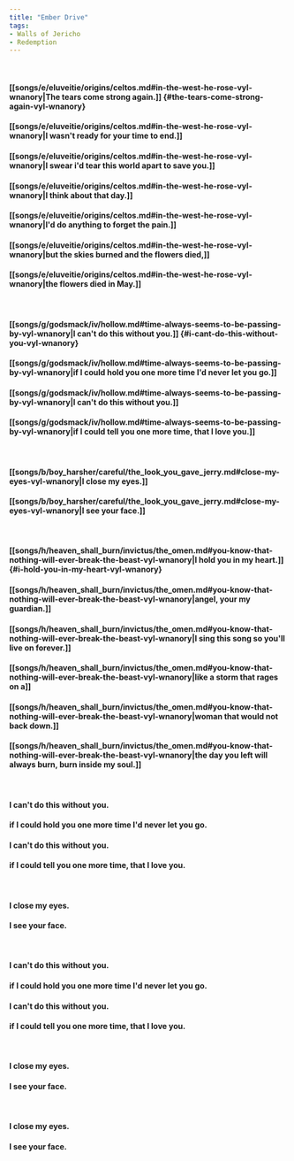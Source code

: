 ```yaml
---
title: "Ember Drive"
tags:
- Walls of Jericho
- Redemption
---
```

&nbsp;
#### [[songs/e/eluveitie/origins/celtos.md#in-the-west-he-rose-vyl-wnanory|The tears come strong again.]] {#the-tears-come-strong-again-vyl-wnanory}
#### [[songs/e/eluveitie/origins/celtos.md#in-the-west-he-rose-vyl-wnanory|I wasn't ready for your time to end.]]
#### [[songs/e/eluveitie/origins/celtos.md#in-the-west-he-rose-vyl-wnanory|I swear i'd tear this world apart to save you.]]
#### [[songs/e/eluveitie/origins/celtos.md#in-the-west-he-rose-vyl-wnanory|I think about that day.]]
#### [[songs/e/eluveitie/origins/celtos.md#in-the-west-he-rose-vyl-wnanory|I'd do anything to forget the pain.]]
#### [[songs/e/eluveitie/origins/celtos.md#in-the-west-he-rose-vyl-wnanory|but the skies burned and the flowers died,]]
#### [[songs/e/eluveitie/origins/celtos.md#in-the-west-he-rose-vyl-wnanory|the flowers died in May.]]
&nbsp;
#### [[songs/g/godsmack/iv/hollow.md#time-always-seems-to-be-passing-by-vyl-wnanory|I can't do this without you.]] {#i-cant-do-this-without-you-vyl-wnanory}
#### [[songs/g/godsmack/iv/hollow.md#time-always-seems-to-be-passing-by-vyl-wnanory|if I could hold you one more time I'd never let you go.]]
#### [[songs/g/godsmack/iv/hollow.md#time-always-seems-to-be-passing-by-vyl-wnanory|I can't do this without you.]]
#### [[songs/g/godsmack/iv/hollow.md#time-always-seems-to-be-passing-by-vyl-wnanory|if I could tell you one more time, that I love you.]]
&nbsp;
#### [[songs/b/boy_harsher/careful/the_look_you_gave_jerry.md#close-my-eyes-vyl-wnanory|I close my eyes.]]
#### [[songs/b/boy_harsher/careful/the_look_you_gave_jerry.md#close-my-eyes-vyl-wnanory|I see your face.]]
&nbsp;
#### [[songs/h/heaven_shall_burn/invictus/the_omen.md#you-know-that-nothing-will-ever-break-the-beast-vyl-wnanory|I hold you in my heart.]] {#i-hold-you-in-my-heart-vyl-wnanory}
#### [[songs/h/heaven_shall_burn/invictus/the_omen.md#you-know-that-nothing-will-ever-break-the-beast-vyl-wnanory|angel, your my guardian.]]
#### [[songs/h/heaven_shall_burn/invictus/the_omen.md#you-know-that-nothing-will-ever-break-the-beast-vyl-wnanory|I sing this song so you'll live on forever.]]
#### [[songs/h/heaven_shall_burn/invictus/the_omen.md#you-know-that-nothing-will-ever-break-the-beast-vyl-wnanory|like a storm that rages on a]]
#### [[songs/h/heaven_shall_burn/invictus/the_omen.md#you-know-that-nothing-will-ever-break-the-beast-vyl-wnanory|woman that would not back down.]]
#### [[songs/h/heaven_shall_burn/invictus/the_omen.md#you-know-that-nothing-will-ever-break-the-beast-vyl-wnanory|the day you left will always burn, burn inside my soul.]]
&nbsp;
#### I can't do this without you.
#### if I could hold you one more time I'd never let you go.
#### I can't do this without you.
#### if I could tell you one more time, that I love you.
&nbsp;
#### I close my eyes.
#### I see your face.
&nbsp;
#### I can't do this without you.
#### if I could hold you one more time I'd never let you go.
#### I can't do this without you.
#### if I could tell you one more time, that I love you.
&nbsp;
#### I close my eyes.
#### I see your face.
&nbsp;
#### I close my eyes.
#### I see your face.
